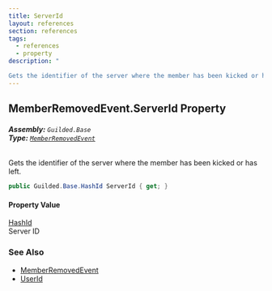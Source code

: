 ```yaml
---
title: ServerId
layout: references
section: references
tags:
  - references
  - property
description: "

Gets the identifier of the server where the member has been kicked or has left."
---
```


## MemberRemovedEvent.ServerId Property
###### **Assembly:** `Guilded.Base`<br/>**Type:** [`MemberRemovedEvent`](MemberRemovedEvent 'Guilded.Base.Events.MemberRemovedEvent')

Gets the identifier of the server where the member has been kicked or has left.

```csharp
public Guilded.Base.HashId ServerId { get; }
```

#### Property Value
[HashId](HashId 'Guilded.Base.HashId')  
Server ID

### See Also
- [MemberRemovedEvent](MemberRemovedEvent 'Guilded.Base.Events.MemberRemovedEvent')
- [UserId](MemberRemovedEvent.UserId 'Guilded.Base.Events.MemberRemovedEvent.UserId')